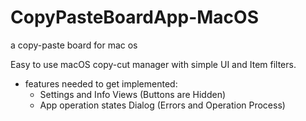 # CopyPasteBoardApp-MacOS
a copy-paste board for mac os

Easy to use macOS copy-cut manager with simple UI and Item filters.

- features needed to get implemented:
  - Settings and Info Views (Buttons are Hidden)
  - App operation states Dialog (Errors and Operation Process)

